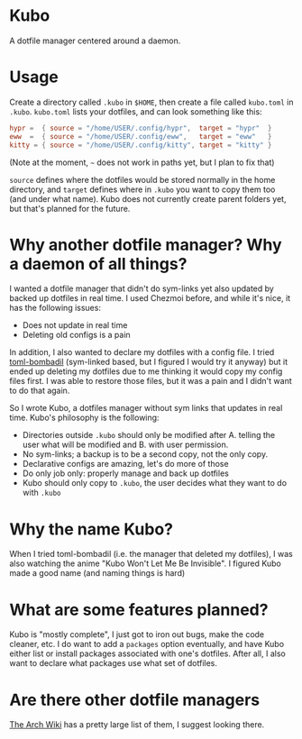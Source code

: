 # Kubo
A dotfile manager centered around a daemon.

# Usage
Create a directory called `.kubo` in `$HOME`, then create a file called `kubo.toml` in `.kubo`. `kubo.toml` lists your dotfiles, and can look something like this:
```toml
hypr =  { source = "/home/USER/.config/hypr",  target = "hypr"  }
eww  =  { source = "/home/USER/.config/eww",   target = "eww"   }
kitty = { source = "/home/USER/.config/kitty", target = "kitty" }
```
(Note at the moment, `~` does not work in paths yet, but I plan to fix that)

`source` defines where the dotfiles would be stored normally in the home directory, and `target` defines where in `.kubo` you want to copy them too (and under what name). Kubo does not currently create parent folders yet, but that's planned for the future.

# Why another dotfile manager? Why a daemon of all things?
I wanted a dotfile manager that didn't do sym-links yet also updated by backed up dotfiles in real time. I used Chezmoi before, and while it's nice, it has the following issues:
- Does not update in real time
- Deleting old configs is a pain

In addition, I also wanted to declare my dotfiles with a config file. I tried [toml-bombadil](https://github.com/oknozor/toml-bombadil) (sym-linked based, but I figured I would try it anyway) but it ended up deleting my dotfiles due to me thinking it would copy my config files first. I was able to restore those files, but it was a pain and I didn't want to do that again.

So I wrote Kubo, a dotfiles manager without sym links that updates in real time. Kubo's philosophy is the following:
- Directories outside `.kubo` should only be modified after A. telling the user what will be modified and B. with user permission.
- No sym-links; a backup is to be a second copy, not the only copy.
- Declarative configs are amazing, let's do more of those
- Do only job only: properly manage and back up dotfiles
- Kubo should only copy to `.kubo`, the user decides what they want to do with `.kubo`

# Why the name Kubo?
When I tried toml-bombadil (i.e. the manager that deleted my dotfiles), I was also watching the anime "Kubo Won't Let Me Be Invisible". I figured Kubo made a good name (and naming things is hard)

# What are some features planned?
Kubo is "mostly complete", I just got to iron out bugs, make the code cleaner, etc. I do want to add a `packages` option eventually, and have Kubo either list or install packages associated with one's dotfiles. After all, I also want to declare what packages use what set of dotfiles.

# Are there other dotfile managers
[The Arch Wiki](https://wiki.archlinux.org/title/Dotfiles#Tools) has a pretty large list of them, I suggest looking there.
